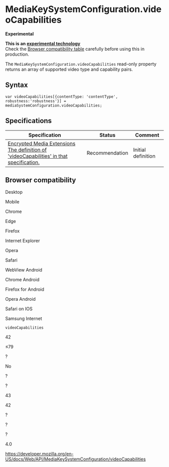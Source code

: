 MediaKeySystemConfiguration.videoCapabilities
=============================================

**Experimental**

**This is an [experimental technology](https://developer.mozilla.org/en-US/docs/MDN/Guidelines/Conventions_definitions#experimental)**  
Check the [Browser compatibility table](#browser_compatibility) carefully before using this in production.

The `MediaKeySystemConfiguration.videoCapabilities` read-only property returns an array of supported video type and capability pairs.

Syntax
------

    var videoCapabilities[{contentType: 'contentType', robustness:'robustness'}] = mediaSystemConfiguration.videoCapabilities;

Specifications
--------------

<table><thead><tr class="header"><th>Specification</th><th>Status</th><th>Comment</th></tr></thead><tbody><tr class="odd"><td><a href="https://w3c.github.io/encrypted-media/#dom-mediakeysystemconfiguration-videocapabilities">Encrypted Media Extensions<br />
<span class="small">The definition of 'videoCapabilities' in that specification.</span></a></td><td><span class="spec-rec">Recommendation</span></td><td>Initial definition</td></tr></tbody></table>

Browser compatibility
---------------------

Desktop

Mobile

Chrome

Edge

Firefox

Internet Explorer

Opera

Safari

WebView Android

Chrome Android

Firefox for Android

Opera Android

Safari on IOS

Samsung Internet

`videoCapabilities`

42

≤79

?

No

?

?

43

42

?

?

?

4.0

<a href="https://developer.mozilla.org/en-US/docs/Web/API/MediaKeySystemConfiguration/videoCapabilities" class="_attribution-link">https://developer.mozilla.org/en-US/docs/Web/API/MediaKeySystemConfiguration/videoCapabilities</a>

